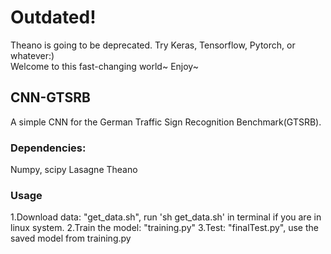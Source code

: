 # Outdated!   
Theano is going to be deprecated. Try Keras, Tensorflow, Pytorch, or whatever:)     
Welcome to this fast-changing world~ Enjoy~

## CNN-GTSRB
A simple CNN for the German Traffic Sign Recognition Benchmark(GTSRB).  

### Dependencies:
Numpy, scipy
Lasagne
Theano

### Usage
1.Download data: "get_data.sh", run 'sh get_data.sh' in terminal if you are in linux system.
2.Train the model: "training.py"
3.Test: "finalTest.py", use the saved model from training.py 
 
